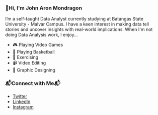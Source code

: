 ### 👋Hi, I'm John Aron Mondragon
I’m a self-taught Data Analyst currently studying at Batangas State University - Malvar Campus. I have a keen interest in making data tell stories and uncover insights with real-world implications. When I'm not doing Data Analysis work, I enjoy... 

* 🎮 Playing Video Games
* 🏀 Playing Basketball
* 💪 Exercising
* 📹 Video Editing
* 🎨 Graphic Designing

### 📬Connect with Me📬
* [Twitter](https://twitter.com/mondie111)
* [LinkedIn](https://www.linkedin.com/in/jamondragon/)
* [Instagram](https://www.facebook.com/mondie11)
